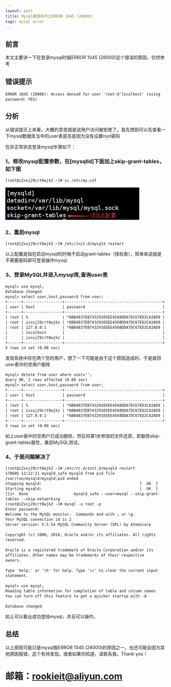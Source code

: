 ```yaml
---
layout: post
title: Mysql报错系列之ERROR 1045 (28000)
tags: mysql error 
---
```

## 前言
本文主要讲一下在登录mysql时报ERROR 1045 (28000)这个错误的原因，仅供参考

## 错误提示 

	ERROR 1045 (28000): Access denied for user 'root'@'localhost' (using password: YES)

## 分析
从错误提示上来看，大概的意思就是说用户访问被拒绝了。首先想到可以先查看一下mysql数据库当中的user表是否是因为没有设置root密码

在非正常状态登录mysql步骤如下：

### 1、修改mysql配置参数，在[mysqlld]下面加上skip-grant-tables，如下图

	[root@iZxxj29crt0wjkZ ~]# vi /etc/my.cnf 

![mysqlerror2](/images/mysqlerror2.png)

### 2、重启mysql
	
	[root@iZxxj29crt0wjkZ ~]# /etc/init.d/mysqld restart

以上配置是指在启动mysql的时候不启动grant-tables（授权表），简单来说就是不需要密码即可登录操作mysql.

### 3、登录MySQL并进入mysql库,查询user表

	mysql> use mysql;
	Database changed
	mysql> select user,host,password from user;
	+------+-----------------+-------------------------------------------+
	| user | host            | password                                  |
	+------+-----------------+-------------------------------------------+
	| root | %               | *6BB4837EB74329105EE4568DDA7DC67ED2CA2AD9 |
	| root | izxxj29crt0wjkz | *6BB4837EB74329105EE4568DDA7DC67ED2CA2AD9 |
	| root | 127.0.0.1       | *6BB4837EB74329105EE4568DDA7DC67ED2CA2AD9 |
	|      | localhost       |                                           |
	|      | izxxj29crt0wjkz |                                           |
	+------+-----------------+-------------------------------------------+
	5 rows in set (0.00 sec)

发现系统中存在两个空的用户，想了一下可能是由于这个原因造成的，于是就将user表中的空用户删除


	mysql> delete from user where user='';
	Query OK, 2 rows affected (0.00 sec)
	mysql> select user,host,password from user;
	+------+-----------------+-------------------------------------------+
	| user | host            | password                                  |
	+------+-----------------+-------------------------------------------+
	| root | %               | *6BB4837EB74329105EE4568DDA7DC67ED2CA2AD9 |
	| root | izxxj29crt0wjkz | *6BB4837EB74329105EE4568DDA7DC67ED2CA2AD9 |
	| root | 127.0.0.1       | *6BB4837EB74329105EE4568DDA7DC67ED2CA2AD9 |
	+------+-----------------+-------------------------------------------+
	3 rows in set (0.00 sec)

如上user表中的空用户已成功删除，然后将第1步修改的文件还原，即删除skip-grant-tables属性，重启MySQL测试。

### 4、于是问题解决了
	
	[root@iZxxj29crt0wjkZ ~]# /etc/rc.d/init.d/mysqld restart
	170605 13:22:11 mysqld_safe mysqld from pid file /var/run/mysqld/mysqld.pid ended
	Stopping mysqld:                                           [  OK  ]
	Starting mysqld:                                           [  OK  ]
	[1]+  Done                    mysqld_safe --user=mysql --skip-grant-tables --skip-networking
	[root@iZxxj29crt0wjkZ ~]# mysql -u root -p
	Enter password: 
	Welcome to the MySQL monitor.  Commands end with ; or \g.
	Your MySQL connection id is 2
	Server version: 5.5.54 MySQL Community Server (GPL) by Atomicorp
	
	Copyright (c) 2000, 2016, Oracle and/or its affiliates. All rights reserved.
	
	Oracle is a registered trademark of Oracle Corporation and/or its
	affiliates. Other names may be trademarks of their respective
	owners.
	
	Type 'help;' or '\h' for help. Type '\c' to clear the current input statement.
	
	mysql> use mysql;
	Reading table information for completion of table and column names
	You can turn off this feature to get a quicker startup with -A
	
	Database changed

如上可以看出成功登陆mysql，并且可以操作。

## 总结
以上原因可能只是mysql报ERROR 1045 (28000)的原因之一，也还可能会因为其他原因报错，这个有待发现。或者如果你知道，请联系我，Thank you！

# 邮箱：rookieit@aliyun.com
